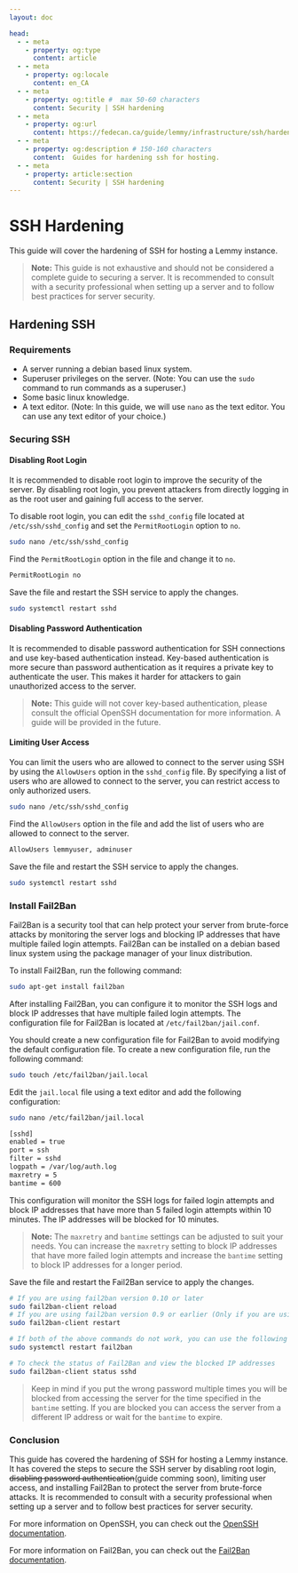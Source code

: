 ```yaml
---
layout: doc

head:
  - - meta
    - property: og:type
      content: article
  - - meta
    - property: og:locale
      content: en_CA
  - - meta
    - property: og:title #  max 50-60 characters
      content: Security | SSH hardening
  - - meta
    - property: og:url
      content: https://fedecan.ca/guide/lemmy/infrastructure/ssh/hardening
  - - meta
    - property: og:description # 150-160 characters
      content:  Guides for hardening ssh for hosting.
  - - meta
    - property: article:section
      content: Security | SSH hardening
---
```


# SSH Hardening

This guide will cover the hardening of SSH for hosting a Lemmy instance.

> **Note:** This guide is not exhaustive and should not be considered a complete guide to securing a server. It is recommended to consult with a security professional when setting up a server and to follow best practices for server security.

## Hardening SSH

### Requirements

- A server running a debian based linux system.
- Superuser privileges on the server. (Note: You can use the `sudo` command to run commands as a superuser.)
- Some basic linux knowledge.
- A text editor. (Note: In this guide, we will use `nano` as the text editor. You can use any text editor of your choice.)

### Securing SSH

#### Disabling Root Login

It is recommended to disable root login to improve the security of the server. By disabling root login, you prevent attackers from directly logging in as the root user and gaining full access to the server.

To disable root login, you can edit the `sshd_config` file located at `/etc/ssh/sshd_config` and set the `PermitRootLogin` option to `no`.

```bash
sudo nano /etc/ssh/sshd_config
```

Find the `PermitRootLogin` option in the file and change it to `no`.

```bash
PermitRootLogin no
```

Save the file and restart the SSH service to apply the changes.

```bash
sudo systemctl restart sshd
```

#### Disabling Password Authentication

It is recommended to disable password authentication for SSH connections and use key-based authentication instead. Key-based authentication is more secure than password authentication as it requires a private key to authenticate the user. This makes it harder for attackers to gain unauthorized access to the server.

> **Note:** This guide will not cover key-based authentication, please consult the official OpenSSH documentation for more information. A guide will be provided in the future.

#### Limiting User Access

You can limit the users who are allowed to connect to the server using SSH by using the `AllowUsers` option in the `sshd_config` file. By specifying a list of users who are allowed to connect to the server, you can restrict access to only authorized users.

```bash 
sudo nano /etc/ssh/sshd_config
```

Find the `AllowUsers` option in the file and add the list of users who are allowed to connect to the server.

```bash
AllowUsers lemmyuser, adminuser
```

Save the file and restart the SSH service to apply the changes.

```bash
sudo systemctl restart sshd
```

### Install Fail2Ban

Fail2Ban is a security tool that can help protect your server from brute-force attacks by monitoring the server logs and blocking IP addresses that have multiple failed login attempts. Fail2Ban can be installed on a debian based linux system using the package manager of your linux distribution.

To install Fail2Ban, run the following command:

```bash
sudo apt-get install fail2ban
```

After installing Fail2Ban, you can configure it to monitor the SSH logs and block IP addresses that have multiple failed login attempts. The configuration file for Fail2Ban is located at `/etc/fail2ban/jail.conf`.

You should create a new configuration file for Fail2Ban to avoid modifying the default configuration file. To create a new configuration file, run the following command:

```bash
sudo touch /etc/fail2ban/jail.local
```

Edit the `jail.local` file using a text editor and add the following configuration:

```bash
sudo nano /etc/fail2ban/jail.local
```

```bash
[sshd]
enabled = true
port = ssh
filter = sshd
logpath = /var/log/auth.log
maxretry = 5
bantime = 600
```

This configuration will monitor the SSH logs for failed login attempts and block IP addresses that have more than 5 failed login attempts within 10 minutes. The IP addresses will be blocked for 10 minutes.

> **Note:** The `maxretry` and `bantime` settings can be adjusted to suit your needs. You can increase the `maxretry` setting to block IP addresses that have more failed login attempts and increase the `bantime` setting to block IP addresses for a longer period.

Save the file and restart the Fail2Ban service to apply the changes.

```bash
# If you are using fail2ban version 0.10 or later
sudo fail2ban-client reload
# If you are using fail2ban version 0.9 or earlier (Only if you are using an older version of Fail2Ban otherwise it could break the service)
sudo fail2ban-client restart

# If both of the above commands do not work, you can use the following command
sudo systemctl restart fail2ban

# To check the status of Fail2Ban and view the blocked IP addresses
sudo fail2ban-client status sshd
```

> Keep in mind if you put the wrong password multiple times you will be blocked from accessing the server for the time specified in the `bantime` setting. If you are blocked you can access the server from a different IP address or wait for the `bantime` to expire.

### Conclusion

This guide has covered the hardening of SSH for hosting a Lemmy instance. It has covered the steps to secure the SSH server by disabling root login, ~~disabling password authentication~~(guide comming soon), limiting user access, and installing Fail2Ban to protect the server from brute-force attacks. It is recommended to consult with a security professional when setting up a server and to follow best practices for server security.

For more information on OpenSSH, you can check out the [OpenSSH documentation](https://www.openssh.com/).

For more information on Fail2Ban, you can check out the [Fail2Ban documentation](https://github.com/fail2ban/fail2ban/wiki).